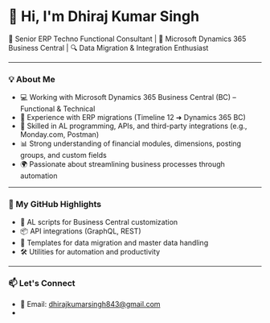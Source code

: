 # 👋 Hi, I'm Dhiraj Kumar Singh

🎯 Senior ERP Techno Functional Consultant | 💼 Microsoft Dynamics 365 Business Central | 🔍 Data Migration & Integration Enthusiast

---

### 💡 About Me

- 💻 Working with Microsoft Dynamics 365 Business Central (BC) – Functional & Technical
- 🔄 Experience with ERP migrations (Timeline 12 ➜ Dynamics 365 BC)
- 🔧 Skilled in AL programming, APIs, and third-party integrations (e.g., Monday.com, Postman)
- 📊 Strong understanding of financial modules, dimensions, posting groups, and custom fields
- 🌍 Passionate about streamlining business processes through automation

---

### 📂 My GitHub Highlights

- 🧩 AL scripts for Business Central customization
- 📦 API integrations (GraphQL, REST)
- 📁 Templates for data migration and master data handling
- 🛠️ Utilities for automation and productivity

---

### 📫 Let's Connect

- 📧 Email: dhirajkumarsingh843@gmail.com
- <!--
- 💼 LinkedIn: [linkedin.com/in/yourprofile](https://linkedin.com/in/yourprofile)
- -->

---

_“Transforming business with technology, one solution at a time.”_
